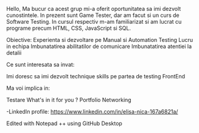 Hello,
Ma bucur ca acest grup mi-a oferit oportunitatea sa imi dezvolt cunostintele. In prezent sunt Game Tester, dar am facut si un curs de Software Testing. In cursul respectiv m-am familiarizat si am lucrat cu programe precum HTML, CSS, JavaScript si SQL.

Obiective:
Experienta si dezvoltare pe Manual si Automation Testing
Lucru in echipa
Imbunatatirea abilitatilor de comunicare
Imbunatatirea atentiei la detalii

Ce sunt interesata sa invat:

Imi doresc sa imi dezvolt technique skills pe partea de testing
FrontEnd

Ma voi implica in:

Testare
What's in it for you ?
Portfolio
Networking

-LinkedIn profile: https://www.linkedin.com/in/elisa-nica-167a6821a/

Edited with Notepad ++ using GitHub Desktop
